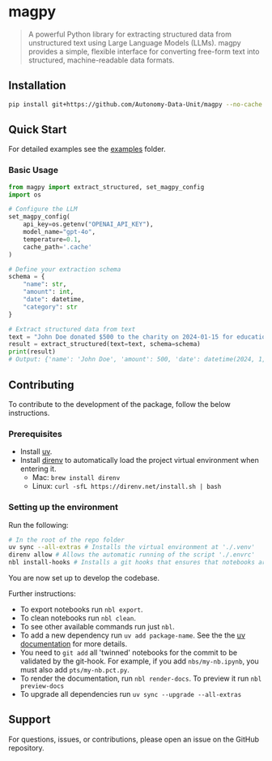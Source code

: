 # magpy

> A powerful Python library for extracting structured data from unstructured text using Large Language Models (LLMs). magpy provides a simple, flexible interface for converting free-form text into structured, machine-readable data formats.

<!-- #region -->
## Installation

```bash
pip install git+https://github.com/Autonomy-Data-Unit/magpy --no-cache
```

## Quick Start

For detailed examples see the [examples](./nbs/examples/) folder.

### Basic Usage

```python
from magpy import extract_structured, set_magpy_config
import os

# Configure the LLM
set_magpy_config(
    api_key=os.getenv("OPENAI_API_KEY"), 
    model_name="gpt-4o",    
    temperature=0.1,
    cache_path='.cache'
)

# Define your extraction schema
schema = {
    "name": str,
    "amount": int,
    "date": datetime,
    "category": str
}

# Extract structured data from text
text = "John Doe donated $500 to the charity on 2024-01-15 for education programs."
result = extract_structured(text=text, schema=schema)
print(result)
# Output: {'name': 'John Doe', 'amount': 500, 'date': datetime(2024, 1, 15), 'category': 'education'}
```
<!-- #endregion -->

<!-- #region -->
## Contributing

To contribute to the development of the package, follow the below instructions.

### Prerequisites

- Install [uv](https://docs.astral.sh/uv/getting-started/installation/).
- Install [direnv](https://direnv.net/) to automatically load the project virtual environment when entering it.
    - Mac: `brew install direnv`
    - Linux: `curl -sfL https://direnv.net/install.sh | bash`

### Setting up the environment

Run the following:

```bash
# In the root of the repo folder
uv sync --all-extras # Installs the virtual environment at './.venv'
direnv allow # Allows the automatic running of the script './.envrc'
nbl install-hooks # Installs a git hooks that ensures that notebooks are added properly
```

You are now set up to develop the codebase.

Further instructions:

- To export notebooks run `nbl export`.
- To clean notebooks run `nbl clean`.
- To see other available commands run just `nbl`.
- To add a new dependency run `uv add package-name`. See the the [uv documentation](https://docs.astral.sh/uv/) for more details.
- You need to `git add` all 'twinned' notebooks for the commit to be validated by the git-hook. For example, if you add `nbs/my-nb.ipynb`, you must also add `pts/my-nb.pct.py`.
- To render the documentation, run `nbl render-docs`. To preview it run `nbl preview-docs`
- To upgrade all dependencies run `uv sync --upgrade --all-extras`
<!-- #endregion -->

## Support

For questions, issues, or contributions, please open an issue on the GitHub repository.
<!-- #endregion -->
